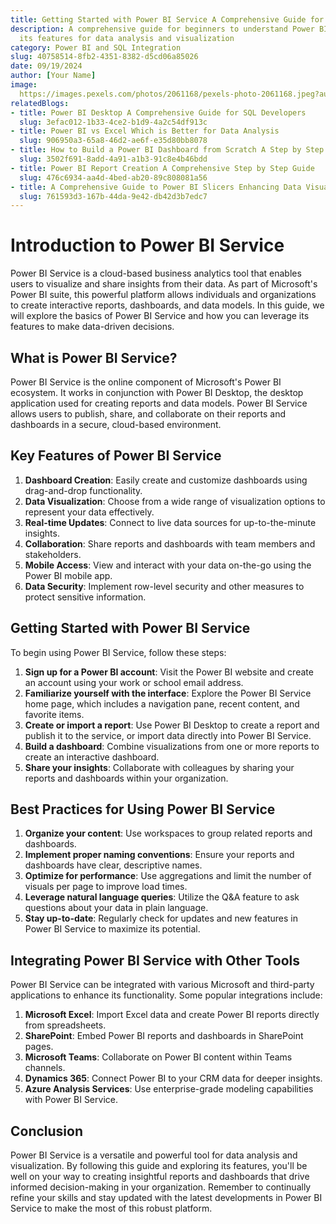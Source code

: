 ```yaml
---
title: Getting Started with Power BI Service A Comprehensive Guide for Beginners
description: A comprehensive guide for beginners to understand Power BI Service and
  its features for data analysis and visualization
category: Power BI and SQL Integration
slug: 40758514-8fb2-4351-8382-d5cd06a85026
date: 09/19/2024
author: [Your Name]
image: 
  https://images.pexels.com/photos/2061168/pexels-photo-2061168.jpeg?auto=compress&cs=tinysrgb&w=600
relatedBlogs:
- title: Power BI Desktop A Comprehensive Guide for SQL Developers
  slug: 3efac012-1b33-4ce2-b1d9-4a2c54df913c
- title: Power BI vs Excel Which is Better for Data Analysis
  slug: 906950a3-65a8-46d2-ae6f-e35d80bb8078
- title: How to Build a Power BI Dashboard from Scratch A Step by Step Guide
  slug: 3502f691-8add-4a91-a1b3-91c8e4b46bdd
- title: Power BI Report Creation A Comprehensive Step by Step Guide
  slug: 476c6934-aa4d-4bed-ab20-89c808081a56
- title: A Comprehensive Guide to Power BI Slicers Enhancing Data Visualization
  slug: 761593d3-167b-44da-9e42-db42d3b7edc7
---
```


# Introduction to Power BI Service

Power BI Service is a cloud-based business analytics tool that enables users to visualize and share insights from their data. As part of Microsoft's Power BI suite, this powerful platform allows individuals and organizations to create interactive reports, dashboards, and data models. In this guide, we will explore the basics of Power BI Service and how you can leverage its features to make data-driven decisions.

## What is Power BI Service?

Power BI Service is the online component of Microsoft's Power BI ecosystem. It works in conjunction with Power BI Desktop, the desktop application used for creating reports and data models. Power BI Service allows users to publish, share, and collaborate on their reports and dashboards in a secure, cloud-based environment.

## Key Features of Power BI Service

1. **Dashboard Creation**: Easily create and customize dashboards using drag-and-drop functionality.
2. **Data Visualization**: Choose from a wide range of visualization options to represent your data effectively.
3. **Real-time Updates**: Connect to live data sources for up-to-the-minute insights.
4. **Collaboration**: Share reports and dashboards with team members and stakeholders.
5. **Mobile Access**: View and interact with your data on-the-go using the Power BI mobile app.
6. **Data Security**: Implement row-level security and other measures to protect sensitive information.

## Getting Started with Power BI Service

To begin using Power BI Service, follow these steps:

1. **Sign up for a Power BI account**: Visit the Power BI website and create an account using your work or school email address.
2. **Familiarize yourself with the interface**: Explore the Power BI Service home page, which includes a navigation pane, recent content, and favorite items.
3. **Create or import a report**: Use Power BI Desktop to create a report and publish it to the service, or import data directly into Power BI Service.
4. **Build a dashboard**: Combine visualizations from one or more reports to create an interactive dashboard.
5. **Share your insights**: Collaborate with colleagues by sharing your reports and dashboards within your organization.

## Best Practices for Using Power BI Service

1. **Organize your content**: Use workspaces to group related reports and dashboards.
2. **Implement proper naming conventions**: Ensure your reports and dashboards have clear, descriptive names.
3. **Optimize for performance**: Use aggregations and limit the number of visuals per page to improve load times.
4. **Leverage natural language queries**: Utilize the Q&A feature to ask questions about your data in plain language.
5. **Stay up-to-date**: Regularly check for updates and new features in Power BI Service to maximize its potential.

## Integrating Power BI Service with Other Tools

Power BI Service can be integrated with various Microsoft and third-party applications to enhance its functionality. Some popular integrations include:

1. **Microsoft Excel**: Import Excel data and create Power BI reports directly from spreadsheets.
2. **SharePoint**: Embed Power BI reports and dashboards in SharePoint pages.
3. **Microsoft Teams**: Collaborate on Power BI content within Teams channels.
4. **Dynamics 365**: Connect Power BI to your CRM data for deeper insights.
5. **Azure Analysis Services**: Use enterprise-grade modeling capabilities with Power BI Service.

## Conclusion

Power BI Service is a versatile and powerful tool for data analysis and visualization. By following this guide and exploring its features, you'll be well on your way to creating insightful reports and dashboards that drive informed decision-making in your organization. Remember to continually refine your skills and stay updated with the latest developments in Power BI Service to make the most of this robust platform.
